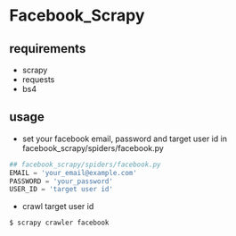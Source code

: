 # Facebook_Scrapy
## requirements
- scrapy
- requests
- bs4

## usage
- set your facebook email, password and target user id in facebook_scrapy/spiders/facebook.py
```python
## facebook_scrapy/spiders/facebook.py
EMAIL = 'your_email@example.com'
PASSWORD = 'your_password'
USER_ID = 'target user id'
```

- crawl target user id
```shell
$ scrapy crawler facebook
```